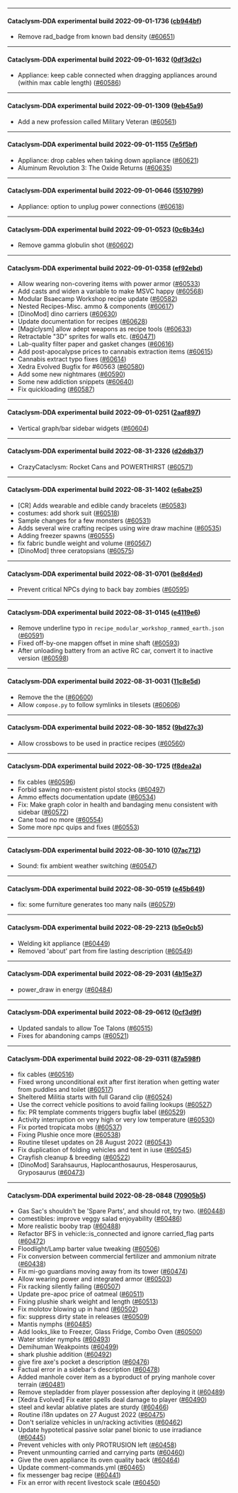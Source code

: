 
---

#### Cataclysm-DDA experimental build 2022-09-01-1736 ([cb944bf](https://github.com/CleverRaven/Cataclysm-DDA/releases/tag/cdda-experimental-2022-09-01-1736))

* Remove rad_badge from known bad density ([#60651](https://github.com/CleverRaven/Cataclysm-DDA/pull/60651))

---

#### Cataclysm-DDA experimental build 2022-09-01-1632 ([0df3d2c](https://github.com/CleverRaven/Cataclysm-DDA/releases/tag/cdda-experimental-2022-09-01-1632))

* Appliance: keep cable connected when dragging appliances around (within max cable length) ([#60586](https://github.com/CleverRaven/Cataclysm-DDA/pull/60586))

---

#### Cataclysm-DDA experimental build 2022-09-01-1309 ([9eb45a9](https://github.com/CleverRaven/Cataclysm-DDA/releases/tag/cdda-experimental-2022-09-01-1309))

* Add a new profession called Military Veteran ([#60561](https://github.com/CleverRaven/Cataclysm-DDA/pull/60561))

---

#### Cataclysm-DDA experimental build 2022-09-01-1155 ([7e5f5bf](https://github.com/CleverRaven/Cataclysm-DDA/releases/tag/cdda-experimental-2022-09-01-1155))

* Appliance: drop cables when taking down appliance ([#60621](https://github.com/CleverRaven/Cataclysm-DDA/pull/60621))
* Aluminum Revolution 3: The Oxide Returns ([#60635](https://github.com/CleverRaven/Cataclysm-DDA/pull/60635))

---

#### Cataclysm-DDA experimental build 2022-09-01-0646 ([5510799](https://github.com/CleverRaven/Cataclysm-DDA/releases/tag/cdda-experimental-2022-09-01-0646))

* Appliance: option to unplug power connections ([#60618](https://github.com/CleverRaven/Cataclysm-DDA/pull/60618))

---

#### Cataclysm-DDA experimental build 2022-09-01-0523 ([0c6b34c](https://github.com/CleverRaven/Cataclysm-DDA/releases/tag/cdda-experimental-2022-09-01-0523))

* Remove gamma globulin shot ([#60602](https://github.com/CleverRaven/Cataclysm-DDA/pull/60602))

---

#### Cataclysm-DDA experimental build 2022-09-01-0358 ([ef92ebd](https://github.com/CleverRaven/Cataclysm-DDA/releases/tag/cdda-experimental-2022-09-01-0358))

* Allow wearing non-covering items with power armor ([#60533](https://github.com/CleverRaven/Cataclysm-DDA/pull/60533))
* Add casts and widen a variable to make MSVC happy ([#60568](https://github.com/CleverRaven/Cataclysm-DDA/pull/60568))
* Modular Bsaecamp Workshop recipe update ([#60582](https://github.com/CleverRaven/Cataclysm-DDA/pull/60582))
* Nested Recipes-Misc. ammo & components ([#60617](https://github.com/CleverRaven/Cataclysm-DDA/pull/60617))
* [DinoMod] dino carriers ([#60630](https://github.com/CleverRaven/Cataclysm-DDA/pull/60630))
* Update documentation for recipes ([#60628](https://github.com/CleverRaven/Cataclysm-DDA/pull/60628))
* [Magiclysm] allow adept weapons as recipe tools ([#60633](https://github.com/CleverRaven/Cataclysm-DDA/pull/60633))
* Retractable "3D" sprites for walls etc. ([#60471](https://github.com/CleverRaven/Cataclysm-DDA/pull/60471))
* Lab-quality filter paper and gasket changes ([#60616](https://github.com/CleverRaven/Cataclysm-DDA/pull/60616))
* Add post-apocalypse prices to cannabis extraction items ([#60615](https://github.com/CleverRaven/Cataclysm-DDA/pull/60615))
* Cannabis extract typo fixes ([#60614](https://github.com/CleverRaven/Cataclysm-DDA/pull/60614))
* Xedra Evolved Bugfix for #60563 ([#60580](https://github.com/CleverRaven/Cataclysm-DDA/pull/60580))
* Add some new nightmares ([#60590](https://github.com/CleverRaven/Cataclysm-DDA/pull/60590))
* Some new addiction snippets ([#60640](https://github.com/CleverRaven/Cataclysm-DDA/pull/60640))
* Fix quickloading ([#60587](https://github.com/CleverRaven/Cataclysm-DDA/pull/60587))

---

#### Cataclysm-DDA experimental build 2022-09-01-0251 ([2aaf897](https://github.com/CleverRaven/Cataclysm-DDA/releases/tag/cdda-experimental-2022-09-01-0251))

* Vertical graph/bar sidebar widgets ([#60604](https://github.com/CleverRaven/Cataclysm-DDA/pull/60604))

---

#### Cataclysm-DDA experimental build 2022-08-31-2326 ([d2ddb37](https://github.com/CleverRaven/Cataclysm-DDA/releases/tag/cdda-experimental-2022-08-31-2326))

* CrazyCataclysm: Rocket Cans and POWERTHIRST ([#60571](https://github.com/CleverRaven/Cataclysm-DDA/pull/60571))

---

#### Cataclysm-DDA experimental build 2022-08-31-1402 ([e6abe25](https://github.com/CleverRaven/Cataclysm-DDA/releases/tag/cdda-experimental-2022-08-31-1402))

* [CR] Adds wearable and edible candy bracelets ([#60583](https://github.com/CleverRaven/Cataclysm-DDA/pull/60583))
* costumes: add shork suit ([#60518](https://github.com/CleverRaven/Cataclysm-DDA/pull/60518))
* Sample changes for a few monsters ([#60531](https://github.com/CleverRaven/Cataclysm-DDA/pull/60531))
* Adds several wire crafting recipes using wire draw machine ([#60535](https://github.com/CleverRaven/Cataclysm-DDA/pull/60535))
* Adding freezer spawns ([#60555](https://github.com/CleverRaven/Cataclysm-DDA/pull/60555))
* fix fabric bundle weight and volume ([#60567](https://github.com/CleverRaven/Cataclysm-DDA/pull/60567))
* [DinoMod] three ceratopsians ([#60575](https://github.com/CleverRaven/Cataclysm-DDA/pull/60575))

---

#### Cataclysm-DDA experimental build 2022-08-31-0701 ([be8d4ed](https://github.com/CleverRaven/Cataclysm-DDA/releases/tag/cdda-experimental-2022-08-31-0701))

* Prevent critical NPCs dying to back bay zombies ([#60595](https://github.com/CleverRaven/Cataclysm-DDA/pull/60595))

---

#### Cataclysm-DDA experimental build 2022-08-31-0145 ([e4119e6](https://github.com/CleverRaven/Cataclysm-DDA/releases/tag/cdda-experimental-2022-08-31-0145))

* Remove underline typo in `recipe_modular_workshop_rammed_earth.json` ([#60591](https://github.com/CleverRaven/Cataclysm-DDA/pull/60591))
* Fixed off-by-one mapgen offset in mine shaft ([#60593](https://github.com/CleverRaven/Cataclysm-DDA/pull/60593))
* After unloading battery from an active RC car, convert it to inactive version ([#60598](https://github.com/CleverRaven/Cataclysm-DDA/pull/60598))

---

#### Cataclysm-DDA experimental build 2022-08-31-0031 ([11c8e5d](https://github.com/CleverRaven/Cataclysm-DDA/releases/tag/cdda-experimental-2022-08-31-0031))

* Remove the the ([#60600](https://github.com/CleverRaven/Cataclysm-DDA/pull/60600))
* Allow `compose.py` to follow symlinks in tilesets ([#60606](https://github.com/CleverRaven/Cataclysm-DDA/pull/60606))

---

#### Cataclysm-DDA experimental build 2022-08-30-1852 ([9bd27c3](https://github.com/CleverRaven/Cataclysm-DDA/releases/tag/cdda-experimental-2022-08-30-1852))

* Allow crossbows to be used in practice recipes ([#60560](https://github.com/CleverRaven/Cataclysm-DDA/pull/60560))

---

#### Cataclysm-DDA experimental build 2022-08-30-1725 ([f8dea2a](https://github.com/CleverRaven/Cataclysm-DDA/releases/tag/cdda-experimental-2022-08-30-1725))

* fix cables ([#60596](https://github.com/CleverRaven/Cataclysm-DDA/pull/60596))
* Forbid sawing non-existent pistol stocks ([#60497](https://github.com/CleverRaven/Cataclysm-DDA/pull/60497))
* Ammo effects documentation update ([#60534](https://github.com/CleverRaven/Cataclysm-DDA/pull/60534))
* Fix: Make graph color in health and bandaging menu consistent with sidebar ([#60572](https://github.com/CleverRaven/Cataclysm-DDA/pull/60572))
* Cane toad no more ([#60554](https://github.com/CleverRaven/Cataclysm-DDA/pull/60554))
* Some more npc quips and fixes ([#60553](https://github.com/CleverRaven/Cataclysm-DDA/pull/60553))

---

#### Cataclysm-DDA experimental build 2022-08-30-1010 ([07ac712](https://github.com/CleverRaven/Cataclysm-DDA/releases/tag/cdda-experimental-2022-08-30-1010))

* Sound: fix ambient weather switching ([#60547](https://github.com/CleverRaven/Cataclysm-DDA/pull/60547))

---

#### Cataclysm-DDA experimental build 2022-08-30-0519 ([e45b649](https://github.com/CleverRaven/Cataclysm-DDA/releases/tag/cdda-experimental-2022-08-30-0519))

* fix: some furniture generates too many nails ([#60579](https://github.com/CleverRaven/Cataclysm-DDA/pull/60579))

---

#### Cataclysm-DDA experimental build 2022-08-29-2213 ([b5e0cb5](https://github.com/CleverRaven/Cataclysm-DDA/releases/tag/cdda-experimental-2022-08-29-2213))

* Welding kit appliance ([#60449](https://github.com/CleverRaven/Cataclysm-DDA/pull/60449))
* Removed 'about' part from fire lasting description ([#60549](https://github.com/CleverRaven/Cataclysm-DDA/pull/60549))

---

#### Cataclysm-DDA experimental build 2022-08-29-2031 ([4b15e37](https://github.com/CleverRaven/Cataclysm-DDA/releases/tag/cdda-experimental-2022-08-29-2031))

* power_draw in energy ([#60484](https://github.com/CleverRaven/Cataclysm-DDA/pull/60484))

---

#### Cataclysm-DDA experimental build 2022-08-29-0612 ([0cf3d9f](https://github.com/CleverRaven/Cataclysm-DDA/releases/tag/cdda-experimental-2022-08-29-0612))

* Updated sandals to allow Toe Talons ([#60515](https://github.com/CleverRaven/Cataclysm-DDA/pull/60515))
* Fixes for abandoning camps ([#60521](https://github.com/CleverRaven/Cataclysm-DDA/pull/60521))

---

#### Cataclysm-DDA experimental build 2022-08-29-0311 ([87a598f](https://github.com/CleverRaven/Cataclysm-DDA/releases/tag/cdda-experimental-2022-08-29-0311))

* fix cables ([#60516](https://github.com/CleverRaven/Cataclysm-DDA/pull/60516))
* Fixed wrong unconditional exit after first iteration when getting water from puddles and toilet ([#60517](https://github.com/CleverRaven/Cataclysm-DDA/pull/60517))
* Sheltered Militia starts with full Garand clip ([#60524](https://github.com/CleverRaven/Cataclysm-DDA/pull/60524))
* Use the correct vehicle positions to avoid failing lookups ([#60527](https://github.com/CleverRaven/Cataclysm-DDA/pull/60527))
* fix: PR template comments triggers bugfix label ([#60529](https://github.com/CleverRaven/Cataclysm-DDA/pull/60529))
* Activity interruption on very high or very low temperature ([#60530](https://github.com/CleverRaven/Cataclysm-DDA/pull/60530))
* Fix ported tropicata mobs ([#60537](https://github.com/CleverRaven/Cataclysm-DDA/pull/60537))
* Fixing Plushie once more ([#60538](https://github.com/CleverRaven/Cataclysm-DDA/pull/60538))
* Routine tileset updates on 28 August 2022 ([#60543](https://github.com/CleverRaven/Cataclysm-DDA/pull/60543))
* Fix duplication of folding vehicles and tent in iuse  ([#60545](https://github.com/CleverRaven/Cataclysm-DDA/pull/60545))
* Crayfish cleanup & breeding ([#60522](https://github.com/CleverRaven/Cataclysm-DDA/pull/60522))
* [DinoMod] Sarahsaurus, Haplocanthosaurus, Hesperosaurus, Gryposaurus ([#60473](https://github.com/CleverRaven/Cataclysm-DDA/pull/60473))

---

#### Cataclysm-DDA experimental build 2022-08-28-0848 ([70905b5](https://github.com/CleverRaven/Cataclysm-DDA/releases/tag/cdda-experimental-2022-08-28-0848))

* Gas Sac's shouldn't be 'Spare Parts', and should rot, try two. ([#60448](https://github.com/CleverRaven/Cataclysm-DDA/pull/60448))
* comestibles: improve veggy salad enjoyability ([#60486](https://github.com/CleverRaven/Cataclysm-DDA/pull/60486))
* More realistic booby trap ([#60488](https://github.com/CleverRaven/Cataclysm-DDA/pull/60488))
* Refactor BFS in vehicle::is_connected and ignore carried_flag parts ([#60472](https://github.com/CleverRaven/Cataclysm-DDA/pull/60472))
* Floodlight/Lamp barter value tweaking ([#60506](https://github.com/CleverRaven/Cataclysm-DDA/pull/60506))
* Fix conversion between commercial fertilizer and ammonium nitrate ([#60438](https://github.com/CleverRaven/Cataclysm-DDA/pull/60438))
* Fix mi-go guardians moving away from its tower ([#60474](https://github.com/CleverRaven/Cataclysm-DDA/pull/60474))
* Allow wearing power and integrated armor ([#60503](https://github.com/CleverRaven/Cataclysm-DDA/pull/60503))
* Fix racking silently failing ([#60507](https://github.com/CleverRaven/Cataclysm-DDA/pull/60507))
* Update pre-apoc price of oatmeal ([#60511](https://github.com/CleverRaven/Cataclysm-DDA/pull/60511))
* Fixing plushie shark weight and length ([#60513](https://github.com/CleverRaven/Cataclysm-DDA/pull/60513))
* Fix molotov blowing up in hand ([#60502](https://github.com/CleverRaven/Cataclysm-DDA/pull/60502))
* fix: suppress dirty state in releases ([#60509](https://github.com/CleverRaven/Cataclysm-DDA/pull/60509))
* Mantis nymphs ([#60485](https://github.com/CleverRaven/Cataclysm-DDA/pull/60485))
* Add looks_like to Freezer, Glass Fridge, Combo Oven ([#60500](https://github.com/CleverRaven/Cataclysm-DDA/pull/60500))
* Water strider nymphs ([#60493](https://github.com/CleverRaven/Cataclysm-DDA/pull/60493))
* Demihuman Weakpoints ([#60499](https://github.com/CleverRaven/Cataclysm-DDA/pull/60499))
* shark plushie addition ([#60492](https://github.com/CleverRaven/Cataclysm-DDA/pull/60492))
* give fire axe's pocket a description ([#60476](https://github.com/CleverRaven/Cataclysm-DDA/pull/60476))
* Factual error in a sidebar's description ([#60478](https://github.com/CleverRaven/Cataclysm-DDA/pull/60478))
* Added manhole cover item as a byproduct of prying manhole cover terrain ([#60481](https://github.com/CleverRaven/Cataclysm-DDA/pull/60481))
* Remove stepladder from player possession after deploying it ([#60489](https://github.com/CleverRaven/Cataclysm-DDA/pull/60489))
* [Xedra Evolved] Fix eater spells deal damage to player ([#60490](https://github.com/CleverRaven/Cataclysm-DDA/pull/60490))
* steel and kevlar ablative plates are sturdy ([#60466](https://github.com/CleverRaven/Cataclysm-DDA/pull/60466))
* Routine i18n updates on 27 August 2022 ([#60475](https://github.com/CleverRaven/Cataclysm-DDA/pull/60475))
* Don't serialize vehicles in un/racking activities ([#60462](https://github.com/CleverRaven/Cataclysm-DDA/pull/60462))
* Update hypotetical passive solar panel bionic to use irradiance ([#60445](https://github.com/CleverRaven/Cataclysm-DDA/pull/60445))
* Prevent vehicles with only PROTRUSION left ([#60458](https://github.com/CleverRaven/Cataclysm-DDA/pull/60458))
* Prevent unmounting carried and carrying parts ([#60460](https://github.com/CleverRaven/Cataclysm-DDA/pull/60460))
* Give the oven appliance its oven quality back ([#60464](https://github.com/CleverRaven/Cataclysm-DDA/pull/60464))
* Update comment-commands.yml ([#60465](https://github.com/CleverRaven/Cataclysm-DDA/pull/60465))
* fix messenger bag recipe ([#60441](https://github.com/CleverRaven/Cataclysm-DDA/pull/60441))
* Fix an error with recent livestock scale ([#60450](https://github.com/CleverRaven/Cataclysm-DDA/pull/60450))
